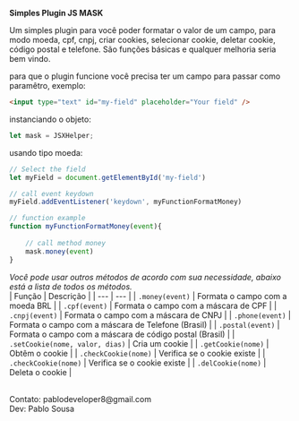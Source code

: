 **Simples Plugin JS MASK**

Um simples plugin para você poder formatar o valor de um campo, para modo moeda, cpf, cnpj, criar cookies, selecionar
cookie, deletar cookie, código postal e telefone. São funções básicas e qualquer melhoria seria bem vindo.

para que o plugin funcione você precisa ter um campo para passar como paramêtro, exemplo:
```HTML
<input type="text" id="my-field" placeholder="Your field" />
```

instanciando o objeto:
```javascript
let mask = JSXHelper;
```

usando tipo moeda:
```javascript
// Select the field
let myField = document.getElementById('my-field')

// call event keydown
myField.addEventListener('keydown', myFunctionFormatMoney)

// function example
function myFunctionFormatMoney(event){
    
    // call method money
    mask.money(event)
}
```

_Você pode usar outros métodos de acordo com sua necessidade, abaixo está a lista de todos os métodos._<br/>
| Função | Descrição |
| --- | --- |
| `.money(event)` | Formata o campo com a moeda BRL |
| `.cpf(event)` | Formata o campo com a máscara de CPF |
| `.cnpj(event)` | Formata o campo com a máscara de CNPJ |
| `.phone(event)` | Formata o campo com a máscara de Telefone (Brasil) |
| `.postal(event)` | Formata o campo com a máscara de código postal (Brasil) |
| `.setCookie(nome, valor, dias)` | Cria um cookie |
| `.getCookie(nome)` | Obtêm o cookie |
| `.checkCookie(nome)` | Verifica se o cookie existe |
| `.checkCookie(nome)` | Verifica se o cookie existe |
| `.delCookie(nome)` | Deleta o cookie |


<br/>
Contato: pablodeveloper8@gmail.com<br/>
Dev: Pablo Sousa
